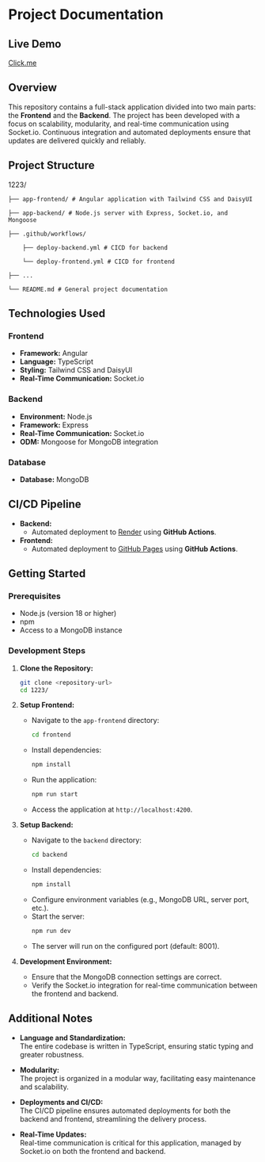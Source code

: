 # Project Documentation

## Live Demo

 [Click.me](https://marcelordias.github.io/1223/login) 

## Overview
This repository contains a full-stack application divided into two main parts: the **Frontend** and the **Backend**. The project has been developed with a focus on scalability, modularity, and real-time communication using Socket.io. Continuous integration and automated deployments ensure that updates are delivered quickly and reliably.

## Project Structure
1223/ 

    ├── app-frontend/ # Angular application with Tailwind CSS and DaisyUI 
    
    ├── app-backend/ # Node.js server with Express, Socket.io, and Mongoose
    
    ├── .github/workflows/
    
        ├── deploy-backend.yml # CICD for backend
        
        └── deploy-frontend.yml # CICD for frontend
        
    ├── ...
    
    └── README.md # General project documentation


## Technologies Used

### Frontend
- **Framework:** Angular
- **Language:** TypeScript
- **Styling:** Tailwind CSS and DaisyUI
- **Real-Time Communication:** Socket.io

### Backend
- **Environment:** Node.js
- **Framework:** Express
- **Real-Time Communication:** Socket.io
- **ODM:** Mongoose for MongoDB integration

### Database
- **Database:** MongoDB

## CI/CD Pipeline

- **Backend:**
  - Automated deployment to [Render](https://render.com) using **GitHub Actions**.
- **Frontend:**
  - Automated deployment to [GitHub Pages](https://pages.github.com) using **GitHub Actions**.

## Getting Started

### Prerequisites
- Node.js (version 18 or higher)
- npm
- Access to a MongoDB instance

### Development Steps

1. **Clone the Repository:**
   ```bash
   git clone <repository-url>
   cd 1223/
   ```

2. **Setup Frontend:**
   - Navigate to the `app-frontend` directory:
     ```bash
     cd frontend
     ```
   - Install dependencies:
     ```bash
     npm install
     ```
   - Run the application:
     ```bash
     npm run start
     ```
   - Access the application at `http://localhost:4200`.

3. **Setup Backend:**
   - Navigate to the `backend` directory:
     ```bash
     cd backend
     ```
   - Install dependencies:
     ```bash
     npm install
     ```
   - Configure environment variables (e.g., MongoDB URL, server port, etc.).
   - Start the server:
     ```bash
     npm run dev
     ```
   - The server will run on the configured port (default: 8001).

4. **Development Environment:**
   - Ensure that the MongoDB connection settings are correct.
   - Verify the Socket.io integration for real-time communication between the frontend and backend.

## Additional Notes

- **Language and Standardization:**  
  The entire codebase is written in TypeScript, ensuring static typing and greater robustness.
  
- **Modularity:**  
  The project is organized in a modular way, facilitating easy maintenance and scalability.

- **Deployments and CI/CD:**  
  The CI/CD pipeline ensures automated deployments for both the backend and frontend, streamlining the delivery process.

- **Real-Time Updates:**  
  Real-time communication is critical for this application, managed by Socket.io on both the frontend and backend.
